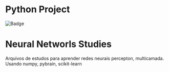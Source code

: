# Python Project
![Badge](https://img.shields.io/static/v1?label=Python&message=Completed&color=blue&style=for-the-badge&logo=python)

# Neural Networls Studies
Arquivos de estudos para aprender redes neurais percepton, multicamada. Usando numpy, pybrain, scikit-learn
